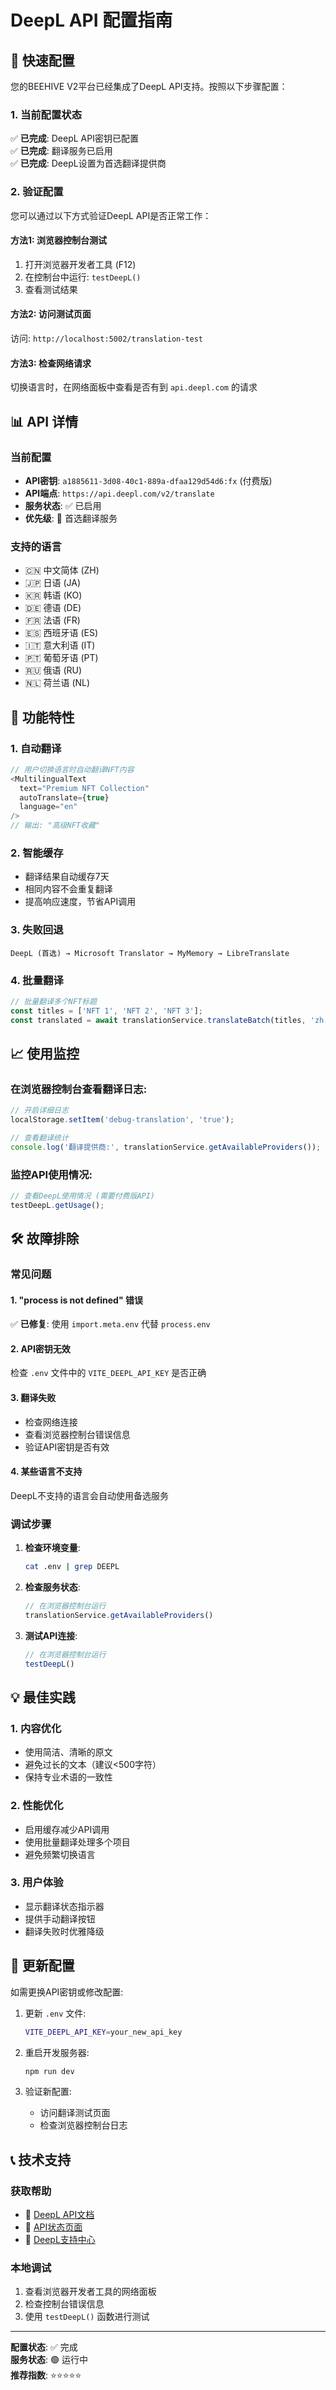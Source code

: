 # DeepL API 配置指南

## 🚀 快速配置

您的BEEHIVE V2平台已经集成了DeepL API支持。按照以下步骤配置：

### 1. 当前配置状态

✅ **已完成**: DeepL API密钥已配置  
✅ **已完成**: 翻译服务已启用  
✅ **已完成**: DeepL设置为首选翻译提供商  

### 2. 验证配置

您可以通过以下方式验证DeepL API是否正常工作：

#### 方法1: 浏览器控制台测试
1. 打开浏览器开发者工具 (F12)
2. 在控制台中运行: `testDeepL()`
3. 查看测试结果

#### 方法2: 访问测试页面
访问: `http://localhost:5002/translation-test`

#### 方法3: 检查网络请求
切换语言时，在网络面板中查看是否有到 `api.deepl.com` 的请求

## 📊 API 详情

### 当前配置
- **API密钥**: `a1885611-3d08-40c1-889a-dfaa129d54d6:fx` (付费版)
- **API端点**: `https://api.deepl.com/v2/translate`
- **服务状态**: ✅ 已启用
- **优先级**: 🥇 首选翻译服务

### 支持的语言
- 🇨🇳 中文简体 (ZH)
- 🇯🇵 日语 (JA)  
- 🇰🇷 韩语 (KO)
- 🇩🇪 德语 (DE)
- 🇫🇷 法语 (FR)
- 🇪🇸 西班牙语 (ES)
- 🇮🇹 意大利语 (IT)
- 🇵🇹 葡萄牙语 (PT)
- 🇷🇺 俄语 (RU)
- 🇳🇱 荷兰语 (NL)

## 🔧 功能特性

### 1. 自动翻译
```typescript
// 用户切换语言时自动翻译NFT内容
<MultilingualText
  text="Premium NFT Collection"
  autoTranslate={true}
  language="en"
/>
// 输出: "高级NFT收藏"
```

### 2. 智能缓存
- 翻译结果自动缓存7天
- 相同内容不会重复翻译
- 提高响应速度，节省API调用

### 3. 失败回退
```
DeepL (首选) → Microsoft Translator → MyMemory → LibreTranslate
```

### 4. 批量翻译
```typescript
// 批量翻译多个NFT标题
const titles = ['NFT 1', 'NFT 2', 'NFT 3'];
const translated = await translationService.translateBatch(titles, 'zh');
```

## 📈 使用监控

### 在浏览器控制台查看翻译日志:
```javascript
// 开启详细日志
localStorage.setItem('debug-translation', 'true');

// 查看翻译统计
console.log('翻译提供商:', translationService.getAvailableProviders());
```

### 监控API使用情况:
```javascript
// 查看DeepL使用情况 (需要付费版API)
testDeepL.getUsage();
```

## 🛠️ 故障排除

### 常见问题

#### 1. "process is not defined" 错误
✅ **已修复**: 使用 `import.meta.env` 代替 `process.env`

#### 2. API密钥无效
检查 `.env` 文件中的 `VITE_DEEPL_API_KEY` 是否正确

#### 3. 翻译失败
- 检查网络连接
- 查看浏览器控制台错误信息
- 验证API密钥是否有效

#### 4. 某些语言不支持
DeepL不支持的语言会自动使用备选服务

### 调试步骤

1. **检查环境变量**:
   ```bash
   cat .env | grep DEEPL
   ```

2. **检查服务状态**:
   ```javascript
   // 在浏览器控制台运行
   translationService.getAvailableProviders()
   ```

3. **测试API连接**:
   ```javascript
   // 在浏览器控制台运行
   testDeepL()
   ```

## 💡 最佳实践

### 1. 内容优化
- 使用简洁、清晰的原文
- 避免过长的文本（建议<500字符）
- 保持专业术语的一致性

### 2. 性能优化
- 启用缓存减少API调用
- 使用批量翻译处理多个项目
- 避免频繁切换语言

### 3. 用户体验
- 显示翻译状态指示器
- 提供手动翻译按钮
- 翻译失败时优雅降级

## 🔄 更新配置

如需更换API密钥或修改配置:

1. 更新 `.env` 文件:
   ```bash
   VITE_DEEPL_API_KEY=your_new_api_key
   ```

2. 重启开发服务器:
   ```bash
   npm run dev
   ```

3. 验证新配置:
   - 访问翻译测试页面
   - 检查浏览器控制台日志

## 📞 技术支持

### 获取帮助
- 📖 [DeepL API文档](https://www.deepl.com/docs-api)
- 🔧 [API状态页面](https://status.deepl.com/)
- 💬 [DeepL支持中心](https://support.deepl.com/)

### 本地调试
1. 查看浏览器开发者工具的网络面板
2. 检查控制台错误信息
3. 使用 `testDeepL()` 函数进行测试

---

**配置状态**: ✅ 完成  
**服务状态**: 🟢 运行中  
**推荐指数**: ⭐⭐⭐⭐⭐
